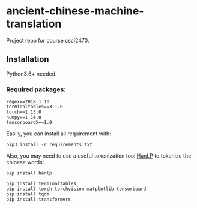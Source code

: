 # ancient-chinese-machine-translation
Project repo for course csci2470.

## Installation
Python3.6+ needed. 

### Required packages:
```
regex==2018.1.10
terminaltables==3.1.0
torch==1.13.0
numpy==1.14.0
tensorboardX==1.9
```
Easily, you can install all requirement with:

```
pip3 install -r requirements.txt
```

Also, you may need to use a useful tokenization tool [HanLP](https://github.com/hankcs/HanLP/tree/doc-zh) to tokenize the chinese words:
```
pip install hanlp
```

```
pip install terminaltables
pip install torch torchvision matplotlib tensorboard
pip install tqdm
pip install transformers
```
